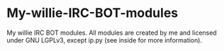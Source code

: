 My-willie-IRC-BOT-modules
=========================

My willie IRC BOT modules. All modules are created by me and licensed under GNU LGPLv3, except ip.py (see inside for more information).
